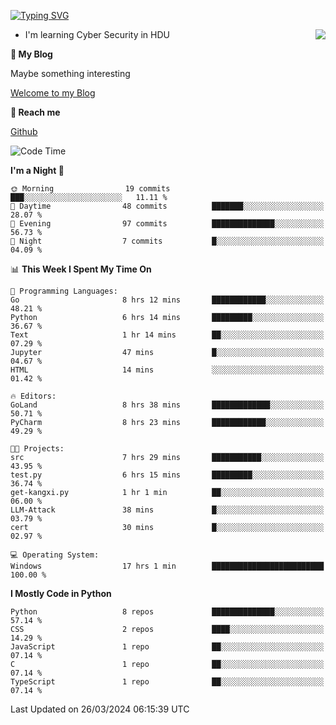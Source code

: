 [![Typing SVG](https://readme-typing-svg.herokuapp.com?font=Fira+Code&pause=1000&random=false&width=450&height=60&lines=Hello+%F0%9F%91%8B%F0%9F%8F%BB;I'm+JBNRZ)](https://git.io/typing-svg)

<a href="#">
  <img align="right" src="https://github-readme-stats.vercel.app/api?username=JBNRZ&show_icons=true&bg_color=15,f2f7fd,E0EAFC" />
</a>

- I'm learning Cyber Security in HDU

 **🌱 My Blog**

Maybe something interesting

[Welcome to my Blog](https://jbnrz.com.cn/)

 **💬 Reach me** 

[Github](https://github.com/JBNRZ)


<!--START_SECTION:waka-->
![Code Time](http://img.shields.io/badge/Code%20Time-403%20hrs%2034%20mins-blue)

**I'm a Night 🦉** 

```text
🌞 Morning                19 commits          ███░░░░░░░░░░░░░░░░░░░░░░   11.11 % 
🌆 Daytime                48 commits          ███████░░░░░░░░░░░░░░░░░░   28.07 % 
🌃 Evening                97 commits          ██████████████░░░░░░░░░░░   56.73 % 
🌙 Night                  7 commits           █░░░░░░░░░░░░░░░░░░░░░░░░   04.09 % 
```


📊 **This Week I Spent My Time On** 

```text
💬 Programming Languages: 
Go                       8 hrs 12 mins       ████████████░░░░░░░░░░░░░   48.21 % 
Python                   6 hrs 14 mins       █████████░░░░░░░░░░░░░░░░   36.67 % 
Text                     1 hr 14 mins        ██░░░░░░░░░░░░░░░░░░░░░░░   07.29 % 
Jupyter                  47 mins             █░░░░░░░░░░░░░░░░░░░░░░░░   04.67 % 
HTML                     14 mins             ░░░░░░░░░░░░░░░░░░░░░░░░░   01.42 % 

🔥 Editors: 
GoLand                   8 hrs 38 mins       █████████████░░░░░░░░░░░░   50.71 % 
PyCharm                  8 hrs 23 mins       ████████████░░░░░░░░░░░░░   49.29 % 

🐱‍💻 Projects: 
src                      7 hrs 29 mins       ███████████░░░░░░░░░░░░░░   43.95 % 
test.py                  6 hrs 15 mins       █████████░░░░░░░░░░░░░░░░   36.74 % 
get-kangxi.py            1 hr 1 min          ██░░░░░░░░░░░░░░░░░░░░░░░   06.00 % 
LLM-Attack               38 mins             █░░░░░░░░░░░░░░░░░░░░░░░░   03.79 % 
cert                     30 mins             █░░░░░░░░░░░░░░░░░░░░░░░░   02.97 % 

💻 Operating System: 
Windows                  17 hrs 1 min        █████████████████████████   100.00 % 
```

**I Mostly Code in Python** 

```text
Python                   8 repos             ██████████████░░░░░░░░░░░   57.14 % 
CSS                      2 repos             ████░░░░░░░░░░░░░░░░░░░░░   14.29 % 
JavaScript               1 repo              ██░░░░░░░░░░░░░░░░░░░░░░░   07.14 % 
C                        1 repo              ██░░░░░░░░░░░░░░░░░░░░░░░   07.14 % 
TypeScript               1 repo              ██░░░░░░░░░░░░░░░░░░░░░░░   07.14 % 
```




 Last Updated on 26/03/2024 06:15:39 UTC
<!--END_SECTION:waka-->
